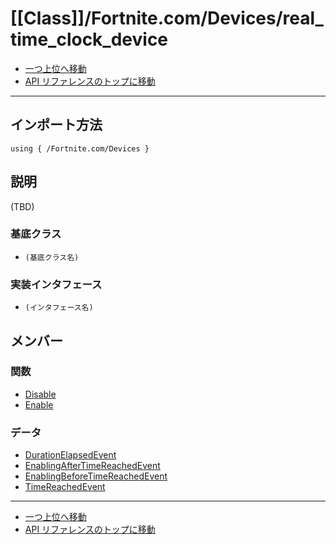 # [[Class]]/Fortnite.com/Devices/real_time_clock_device

- [一つ上位へ移動](../main.md)
- [API リファレンスのトップに移動](../../../main.md)

---

## インポート方法

```verse
using { /Fortnite.com/Devices }
```

## 説明

(TBD)

### 基底クラス

- `(基底クラス名)`

### 実装インタフェース

- `(インタフェース名)`

## メンバー

### 関数

- [Disable](./F_Disable/main.md)
- [Enable](./F_Enable/main.md)

### データ

- [DurationElapsedEvent](./D_DurationElapsedEvent/main.md)
- [EnablingAfterTimeReachedEvent](./D_EnablingAfterTimeReachedEvent/main.md)
- [EnablingBeforeTimeReachedEvent](./D_EnablingBeforeTimeReachedEvent/main.md)
- [TimeReachedEvent](./D_TimeReachedEvent/main.md)

---

- [一つ上位へ移動](../main.md)
- [API リファレンスのトップに移動](../../../main.md)
